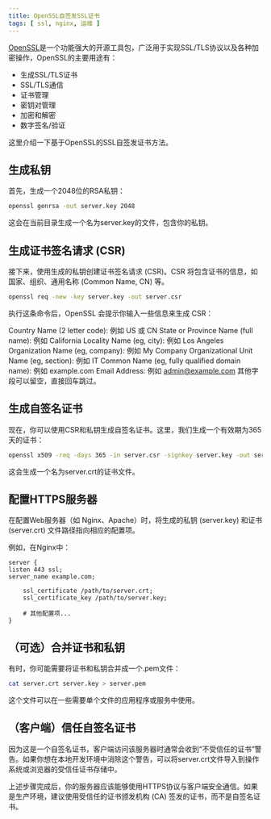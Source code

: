 ```yaml
---
title: OpenSSL自签发SSL证书
tags: [ ssl, nginx, 运维 ]
---
```


[OpenSSL](https://www.openssl.org/)是一个功能强大的开源工具包，广泛用于实现SSL/TLS协议以及各种加密操作，OpenSSL的主要用途有：

- 生成SSL/TLS证书
- SSL/TLS通信
- 证书管理
- 密钥对管理
- 加密和解密
- 数字签名/验证

这里介绍一下基于OpenSSL的SSL自签发证书方法。

## 生成私钥
   
首先，生成一个2048位的RSA私钥：

```bash
openssl genrsa -out server.key 2048
```
这会在当前目录生成一个名为server.key的文件，包含你的私钥。

## 生成证书签名请求 (CSR)

接下来，使用生成的私钥创建证书签名请求 (CSR)。CSR 将包含证书的信息，如国家、组织、通用名称 (Common Name, CN) 等。

```bash
openssl req -new -key server.key -out server.csr
```

执行这条命令后，OpenSSL 会提示你输入一些信息来生成 CSR：

Country Name (2 letter code): 例如 US 或 CN
State or Province Name (full name): 例如 California
Locality Name (eg, city): 例如 Los Angeles
Organization Name (eg, company): 例如 My Company
Organizational Unit Name (eg, section): 例如 IT
Common Name (eg, fully qualified domain name): 例如 example.com
Email Address: 例如 admin@example.com
其他字段可以留空，直接回车跳过。

## 生成自签名证书

现在，你可以使用CSR和私钥生成自签名证书。这里，我们生成一个有效期为365天的证书：

```bash
openssl x509 -req -days 365 -in server.csr -signkey server.key -out server.crt
```

这会生成一个名为server.crt的证书文件。

## 配置HTTPS服务器

在配置Web服务器（如 Nginx、Apache）时，将生成的私钥 (server.key) 和证书 (server.crt) 文件路径指向相应的配置项。

例如，在Nginx中：

```nginx
server {
listen 443 ssl;
server_name example.com;

    ssl_certificate /path/to/server.crt;
    ssl_certificate_key /path/to/server.key;

    # 其他配置项...
}
```

## （可选）合并证书和私钥

有时，你可能需要将证书和私钥合并成一个.pem文件：

```bash
cat server.crt server.key > server.pem
```

这个文件可以在一些需要单个文件的应用程序或服务中使用。

## （客户端）信任自签名证书

因为这是一个自签名证书，客户端访问该服务器时通常会收到“不受信任的证书”警告。如果你想在本地开发环境中消除这个警告，可以将server.crt文件导入到操作系统或浏览器的受信任证书存储中。

上述步骤完成后，你的服务器应该能够使用HTTPS协议与客户端安全通信。如果是生产环境，建议使用受信任的证书颁发机构 (CA) 签发的证书，而不是自签名证书。
